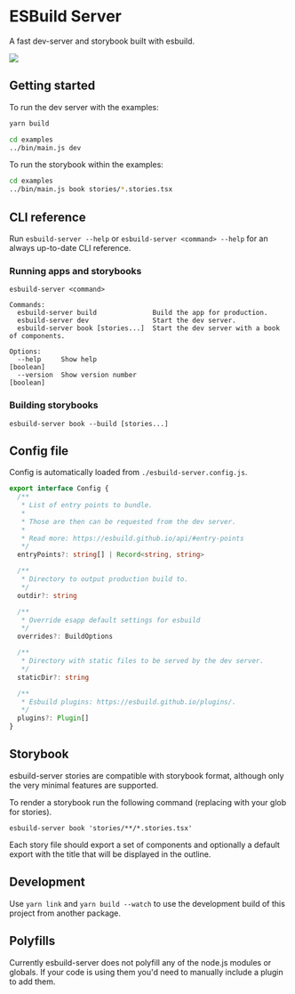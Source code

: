 # ESBuild Server

A fast dev-server and storybook built with esbuild.

<img src="https://img.shields.io/npm/v/@dxos/esbuild-server"/>

## Getting started

To run the dev server with the examples:

```bash
yarn build

cd examples
../bin/main.js dev 
```

To run the storybook within the examples:

```bash
cd examples
../bin/main.js book stories/*.stories.tsx
```

## CLI reference

Run `esbuild-server --help` or `esbuild-server <command> --help` for an always up-to-date CLI reference.

### Running apps and storybooks

```
esbuild-server <command>

Commands:
  esbuild-server build              Build the app for production.
  esbuild-server dev                Start the dev server.
  esbuild-server book [stories...]  Start the dev server with a book of components.

Options:
  --help     Show help                                                 [boolean]
  --version  Show version number                                       [boolean]
```

### Building storybooks

```
esbuild-server book --build [stories...]
```

## Config file

Config is automatically loaded from `./esbuild-server.config.js`.

```typescript
export interface Config {
  /**
   * List of entry points to bundle.
   *
   * Those are then can be requested from the dev server.
   *
   * Read more: https://esbuild.github.io/api/#entry-points
   */
  entryPoints?: string[] | Record<string, string>

  /**
   * Directory to output production build to.
   */
  outdir?: string

  /**
   * Override esapp default settings for esbuild
   */
  overrides?: BuildOptions

  /**
   * Directory with static files to be served by the dev server.
   */
  staticDir?: string

  /**
   * Esbuild plugins: https://esbuild.github.io/plugins/.
   */
  plugins?: Plugin[]
}
```

## Storybook

esbuild-server stories are compatible with storybook format, although only the very minimal features are supported.

To render a storybook run the following command (replacing with your glob for stories).

```
esbuild-server book 'stories/**/*.stories.tsx'
```

Each story file should export a set of components and optionally a default export with the title that will be displayed in the outline.

## Development

Use `yarn link` and `yarn build --watch` to use the development build of this project from another package.

## Polyfills

Currently esbuild-server does not polyfill any of the node.js modules or globals. 
If your code is using them you'd need to manually include a plugin to add them.
